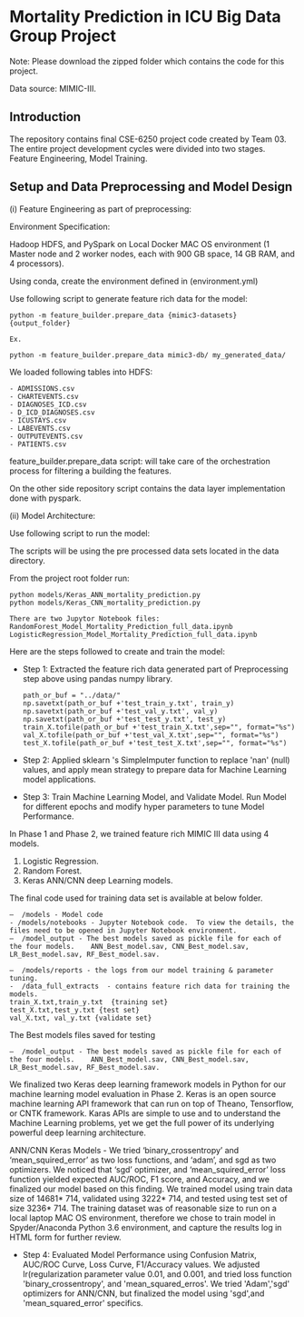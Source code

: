 # Mortality Prediction in ICU Big Data Group Project

Note: Please download the zipped folder which contains the code for this project. 

Data source: MIMIC-III.

## Introduction

The repository contains final CSE-6250 project code created by Team 03.  The entire project development cycles were divided into two stages. Feature Engineering, Model Training.

## Setup and Data Preprocessing and Model Design


(i)  Feature Engineering as part of preprocessing:

Environment Specification:

Hadoop HDFS, and PySpark on Local Docker MAC OS environment (1 Master node and 2 worker nodes, each with 900 GB space, 14 GB RAM, and 4 processors).

Using conda, create the environment defined in (environment.yml) 

Use following script to generate feature rich data for the model:

```
python -m feature_builder.prepare_data {mimic3-datasets} {output_folder}

Ex. 

python -m feature_builder.prepare_data mimic3-db/ my_generated_data/
```


We loaded following tables into HDFS:

	- ADMISSIONS.csv
	- CHARTEVENTS.csv
	- DIAGNOSES_ICD.csv
	- D_ICD_DIAGNOSES.csv
	- ICUSTAYS.csv
	- LABEVENTS.csv
	- OUTPUTEVENTS.csv
	- PATIENTS.csv

feature_builder.prepare_data script: will take care of the orchestration process for filtering a building the features.

On the other side repository script contains the data layer implementation done with pyspark. 


(ii) Model Architecture:

Use following script to run the model:

The scripts will be using the pre processed data sets located in the data directory.

From the project root folder run:
```
python models/Keras_ANN_mortality_prediction.py
python models/Keras_CNN_mortality_prediction.py

There are two Jupytor Notebook files:
RandomForest_Model_Mortality_Prediction_full_data.ipynb
LogisticRegression_Model_Mortality_Prediction_full_data.ipynb
```

Here are the steps followed to create and train the model:
- Step 1:
  Extracted the feature rich data generated part of Preprocessing step above using pandas numpy library.

    ```
    path_or_buf = "../data/"    
    np.savetxt(path_or_buf +'test_train_y.txt', train_y)  
    np.savetxt(path_or_buf +'test_val_y.txt', val_y)    
    np.savetxt(path_or_buf +'test_test_y.txt', test_y) 
    train_X.tofile(path_or_buf +'test_train_X.txt',sep="", format="%s")   
    val_X.tofile(path_or_buf +'test_val_X.txt',sep="", format="%s")    
    test_X.tofile(path_or_buf +'test_test_X.txt',sep="", format="%s")
    ```


- Step 2:
Applied sklearn 's SimpleImputer function to replace 'nan' (null) values, and apply mean strategy to prepare data for Machine Learning model applications.

- Step 3:
Train Machine Learning Model, and Validate Model. Run Model for different epochs and modify hyper parameters to tune Model Performance.  

In Phase 1 and Phase 2, we trained feature rich MIMIC III data using 4 models.
1. Logistic Regression.
2. Random Forest. 
3. Keras ANN/CNN deep Learning models. 

The final code used for training data set is available at below folder.

```
—  /models - Model code
- /models/notebooks - Jupyter Notebook code.  To view the details, the files need to be opened in Jupyter Notebook environment. 
—  /model_output - The best models saved as pickle file for each of the four models.    ANN_Best_model.sav, CNN_Best_model.sav, LR_Best_model.sav, RF_Best_model.sav.

—  /models/reports - the logs from our model training & parameter tuning.
-  /data_full_extracts  - contains feature rich data for training the models.  
train_X.txt,train_y.txt  {training set}
test_X.txt,test_y.txt {test set}
val_X.txt, val_y.txt {validate set}
```

 The Best models files saved for testing

```
—  /model_output - The best models saved as pickle file for each of the four models.    ANN_Best_model.sav, CNN_Best_model.sav, LR_Best_model.sav, RF_Best_model.sav.

```



We finalized two Keras deep learning  framework models in Python for our machine learning model evaluation in Phase 2.  Keras is an open source machine learning API framework that can run on top of Theano, Tensorflow, or CNTK framework. Karas APIs are simple to use and to understand the Machine Learning problems, yet we get the full power of its underlying powerful deep learning architecture.  


ANN/CNN Keras Models -  We tried ‘binary_crossentropy’ and ‘mean_squired_error’ as two loss functions, and ‘adam’, and sgd as two optimizers. We noticed that ‘sgd’ optimizer, and ‘mean_squired_error’ loss function yielded expected AUC/ROC, F1 score, and Accuracy, and we finalized our model based on this finding. We trained model  using train data size of 14681* 714, validated using 3222* 714, and tested using test set of size 3236* 714. The training dataset was of reasonable size to run on a local laptop MAC OS environment, therefore we chose to train model in Spyder/Anaconda Python 3.6 environment, and capture the results log in HTML form for further review. 

- Step 4:
Evaluated Model Performance using Confusion Matrix, AUC/ROC Curve, Loss Curve, F1/Accuracy values.  We adjusted lr(regularization parameter value 0.01, and 0.001, and tried loss function 'binary_crossentropy', and 'mean_squared_erros'.  We tried 'Adam','sgd' optimizers for ANN/CNN, but finalized the model using 'sgd',and 'mean_squared_error' specifics.
